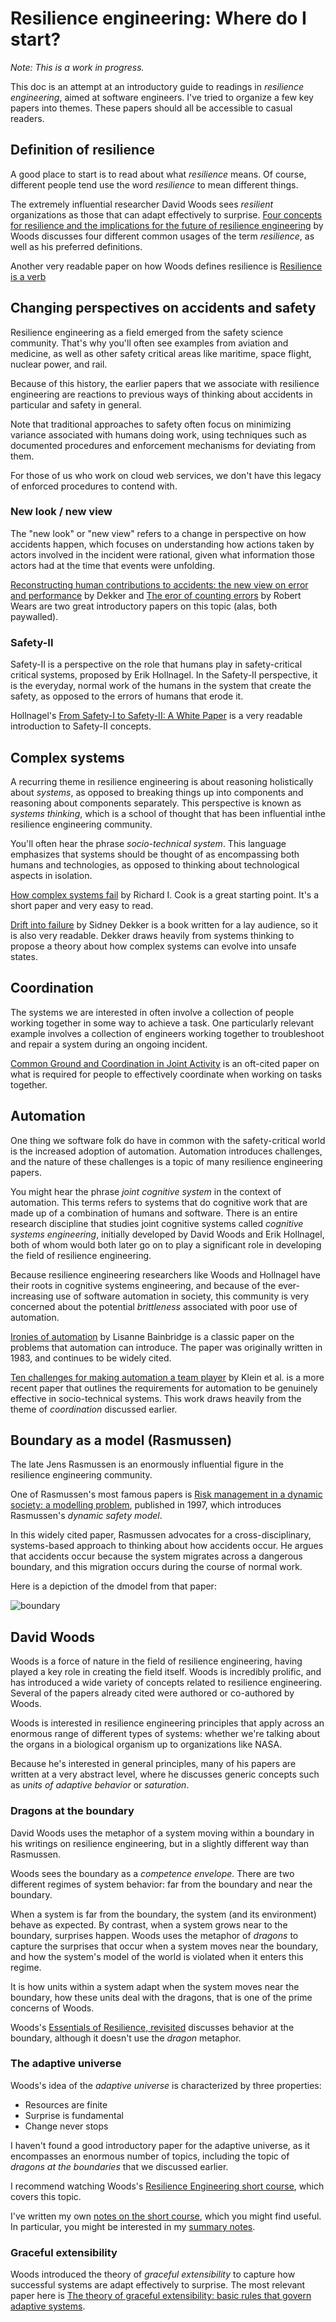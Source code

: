 # Resilience engineering: Where do I start?

*Note: This is a work in progress.*

This doc is an attempt at an introductory guide to readings in *resilience
engineering*, aimed at software engineers. I've tried to organize a few key
papers into themes. These papers should all be accessible to casual readers.

## Definition of resilience

A good place to start is to read about what *resilience* means.  Of course,
different people tend use the word *resilience* to mean different things.

The extremely influential researcher David Woods sees *resilient* organizations
as those that can adapt effectively to surprise. [Four concepts for resilience
and the implications for the future of resilience
engineering](https://www.researchgate.net/publication/276139783_Four_concepts_for_resilience_and_the_implications_for_the_future_of_resilience_engineering)
by Woods discusses four different common usages of the term *resilience*,
as well as his preferred definitions.

Another very readable paper on how Woods defines resilience is [Resilience is a verb](https://www.researchgate.net/publication/329035477_Resilience_is_a_Verb)

## Changing perspectives on accidents and safety

Resilience engineering as a field emerged from the safety science community.
That's why you'll often see examples from aviation and medicine, as well as
other safety critical areas like maritime, space flight, nuclear power, and rail.

Because of this history, the earlier papers that we associate with resilience
engineering are reactions to previous ways of thinking about accidents in 
particular and safety in general.

Note that traditional approaches to safety often focus on minimizing variance
associated with humans doing work, using techniques such as documented
procedures and enforcement mechanisms for deviating from them. 

For those of us who work on cloud web services, we don't have this legacy of
enforced procedures to contend with.


### New look / new view

The "new look" or "new view" refers to a change in perspective on how accidents
happen, which focuses on understanding how actions taken
by actors involved in the incident were rational, given what information those
actors had at the time that events were unfolding.

[Reconstructing human contributions to accidents: the new view on error and performance](https://www.sciencedirect.com/science/article/pii/S0022437502000324) 
by Dekker and [The eror of counting errors](https://doi.org/10.1016/j.annemergmed.2008.03.015) by Robert Wears are two great
introductory papers on this topic (alas, both paywalled).

### Safety-II

Safety-II is a perspective on the role that humans play in safety-critical 
critical systems, proposed by Erik Hollnagel. In the Safety-II perspective,
it is the everyday, normal work of the humans in the system that create the safety,
as opposed to the errors of humans that erode it.

Hollnagel's [From Safety-I to Safety-II: A White Paper](https://www.skybrary.aero/bookshelf/books/2437.pdf) is a very readable
introduction to Safety-II concepts.

## Complex systems 

A recurring theme in resilience engineering is about reasoning holistically
about *systems*, as opposed to breaking things up into components and reasoning
about components separately. This perspective is known as *systems thinking*,
which is a school of thought that has been influential inthe resilience
engineering community.

You'll often hear the phrase *socio-technical system*. This language emphasizes that 
systems should be thought of as encompassing both humans and technologies, as opposed to
thinking about technological aspects in isolation. 


[How complex systems fail](http://web.mit.edu/2.75/resources/random/How%20Complex%20Systems%20Fail.pdf) by 
Richard I. Cook is a great starting point. It's a short paper and very easy to read.

[Drift into failure](https://www.goodreads.com/book/show/10258783) by Sidney Dekker 
is a book written for a lay audience, so it is also very readable. Dekker draws
heavily from systems thinking to propose a theory about how complex systems
can evolve into unsafe states.


## Coordination

The systems we are interested in often involve a collection of people working together
in some way to achieve a task. One particularly relevant example involves a collection of engineers
working together to troubleshoot and repair a system during an ongoing
incident.

[Common Ground and Coordination in Joint Activity] is an oft-cited paper on what is required for people
to effectively coordinate when working on tasks together.

[Common Ground and Coordination in Joint Activity]: http://jeffreymbradshaw.net/publications/Common_Ground_Single.pdf

## Automation

One thing we software folk do have in common with the safety-critical world is
the increased adoption of automation. Automation introduces challenges, and
the nature of these challenges is a topic of many resilience engineering papers.

You might hear the phrase *joint cognitive system* in the context of automation. This terms refers to
systems that do cognitive work that are made up of a combination of humans and software.
There is an entire research discipline that studies joint cognitive systems called *cognitive systems engineering*, initially
developed by David Woods and Erik Hollnagel, both of whom would both later go on to play a significant role in
developing the field of resilience engineering.

Because resilience engineering researchers like Woods and Hollnagel have their roots in cognitive
systems engineering, and because of the ever-increasing use of software automation in society,
this community is very concerned about the potential *brittleness* associated with poor
use of automation.


[Ironies of automation](https://doi.org/10.1016/0005-1098(83)90046-8) by Lisanne
Bainbridge is a classic paper on the problems that automation can introduce.
The paper was originally written in 1983, and continues to be widely cited. 

[Ten challenges for making automation a team player](https://ieeexplore.ieee.org/abstract/document/1363742)
by Klein et al. is a more recent paper that outlines the requirements for automation to be genuinely effective in
socio-technical systems. This work draws heavily from the theme of *coordination* discussed earlier.

## Boundary as a model (Rasmussen)


The late Jens Rasmussen is an enormously influential figure in the resilience engineering community.

One of Rasmussen's most famous papers is [Risk management in a dynamic society: a modelling problem](https://doi.org/10.1016/S0925-7535(97)00052-0), published in 1997,
which introduces Rasmussen's *dynamic safety model*.

In this widely cited paper, Rasmussen advocates for a cross-disciplinary,
systems-based approach to thinking about how accidents occur. He argues that
accidents occur because the system migrates across a dangerous boundary, and
this migration occurs during the course of normal work.

Here is a depiction of the dmodel from that paper:

![boundary](boundary.png)



## David Woods

Woods is a force of nature in the field of resilience engineering, having
played a key role in creating the field itself. Woods is incredibly prolific,
and has introduced a wide variety of concepts related to resilience
engineering. Several of the papers already cited were authored or co-authored
by Woods.

Woods is interested in resilience engineering principles that apply across an
enormous range of different types of systems: whether we're talking about
the organs in a biological organism up to organizations like NASA. 

Because he's interested in general principles, many of his papers are written at
a very abstract level, where he discusses generic concepts such as *units of adaptive
behavior* or *saturation*.

### Dragons at the boundary

David Woods uses the metaphor of a system moving within a boundary in his writings on resilience engineering, but in
a slightly different way than Rasmussen.

Woods sees the boundary as a *competence envelope*. There are two different regimes of system behavior: far from the boundary and near the boundary.

When a system is far from the boundary, the system (and its environment) behave as expected. By contrast, when a system
grows near to the boundary, surprises happen. Woods uses the metaphor of *dragons* to capture the surprises that occur when a system moves near the boundary, and how the system's model of the world is violated when it enters this regime.

It is how units within a system adapt when the system moves near the boundary, how these units deal with the dragons,
that is one of the prime concerns of Woods. 

Woods's [Essentials of Resilience, revisited](https://www.researchgate.net/profile/David_Woods11/publication/330116587_4_Essentials_of_resilience_revisited/links/5c2e448ba6fdccd6b58f871e/4-Essentials-of-resilience-revisited.pdf?origin=publication_detail) discusses behavior at the boundary, although it doesn't use the *dragon* metaphor.

### The adaptive universe

Woods's idea of the *adaptive universe* is characterized by three properties:

* Resources are finite
* Surprise is fundamental
* Change never stops

I haven't found a good introductory paper for the adaptive universe, as it 
encompasses an enormous number of topics, including the topic of *dragons at the boundaries*
that we discussed earlier.

I recommend watching Woods's [Resilience Engineering short
course](http://csel.org.ohio-state.edu/ResilienceEngineering.html), which covers this topic. 

I've written my own [notes on the short course](https://github.com/lorin/res-eng-short-course-notes),
which you might find useful. In particular, you might be interested in my [summary notes](https://github.com/lorin/res-eng-short-course-notes/blob/master/summary.md).

### Graceful extensibility

Woods introduced the theory of *graceful extensibility* to capture how successful
systems are adapt effectively to surprise. The most relevant paper here is [The
theory of graceful extensibility: basic rules that govern adaptive
systems](https://link.springer.com/article/10.1007%2Fs10669-018-9708-3).


